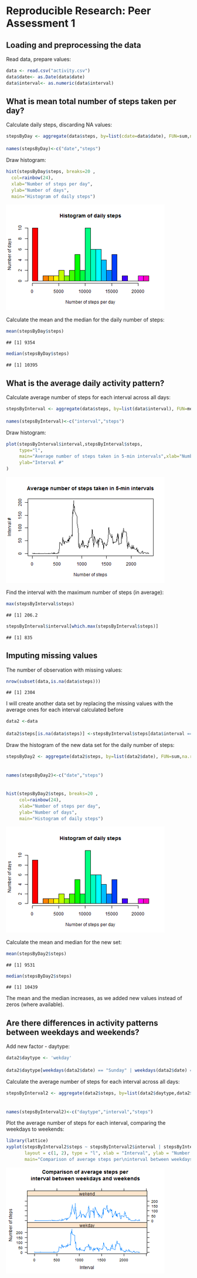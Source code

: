 # Reproducible Research: Peer Assessment 1


## Loading and preprocessing the data


Read data, prepare values:



```r
data <- read.csv("activity.csv")
data$date<- as.Date(data$date)
data$interval<- as.numeric(data$interval)
```


## What is mean total number of steps taken per day?

Calculate daily steps, discarding NA values:


```r
stepsByDay <- aggregate(data$steps, by=list(cdate=data$date), FUN=sum,na.rm = TRUE)

names(stepsByDay)<-c("date","steps")
```

  
Draw histogram:


```r
hist(stepsByDay$steps, breaks=20 ,
  col=rainbow(24),
  xlab="Number of steps per day",
  ylab="Number of days",
  main="Histogram of daily steps")
```

![plot of chunk unnamed-chunk-3](figure/unnamed-chunk-3.png) 


Calculate the mean and the median for the daily number of steps:

```r
mean(stepsByDay$steps)
```

```
## [1] 9354
```

```r
median(stepsByDay$steps)
```

```
## [1] 10395
```

## What is the average daily activity pattern?

Calculate average number of steps for each interval across all days:


```r
stepsByInterval <- aggregate(data$steps, by=list(data$interval), FUN=mean,na.rm = TRUE)

names(stepsByInterval)<-c("interval","steps")
```

Draw histogram:


```r
plot(stepsByInterval$interval,stepsByInterval$steps, 
     type="l",
     main="Average number of steps taken in 5-min intervals",xlab="Number of steps",
     ylab="Interval #"
)
```

![plot of chunk unnamed-chunk-6](figure/unnamed-chunk-6.png) 


Find the interval with the maximum number of steps (in average):


```r
max(stepsByInterval$steps)
```

```
## [1] 206.2
```

```r
stepsByInterval$interval[which.max(stepsByInterval$steps)]
```

```
## [1] 835
```


## Imputing missing values

The number of observation with missing values:


```r
nrow(subset(data,is.na(data$steps)))
```

```
## [1] 2304
```

I will create another data set by replacing the missing values with the average ones for each interval calculated before


```r
data2 <-data
  
data2$steps[is.na(data$steps)] <-stepsByInterval$steps[data$interval == stepsByInterval$interval]
```


Draw the histogram of the new data set for the daily number of steps:


```r
stepsByDay2 <- aggregate(data2$steps, by=list(data2$date), FUN=sum,na.rm = TRUE)


names(stepsByDay2)<-c("date","steps")


hist(stepsByDay2$steps, breaks=20 ,
     col=rainbow(24),
     xlab="Number of steps per day",
     ylab="Number of days",
     main="Histogram of daily steps")
```

![plot of chunk unnamed-chunk-10](figure/unnamed-chunk-10.png) 

Calculate the mean and median for the new set:

```r
mean(stepsByDay2$steps)
```

```
## [1] 9531
```

```r
median(stepsByDay2$steps)
```

```
## [1] 10439
```

The mean and the median increases, as we added new values instead of zeros (where available).


## Are there differences in activity patterns between weekdays and weekends?

Add new factor - daytype:


```r
data2$daytype <- 'wekday'

data2$daytype[weekdays(data2$date) == "Sunday" | weekdays(data2$date) == "Saturday"] <- 'wekend'
```

Calculate the average number of steps for each interval across all days:


```r
stepsByInterval2 <- aggregate(data2$steps, by=list(data2$daytype,data2$interval), FUN=mean,na.rm = TRUE)


names(stepsByInterval2)<-c("daytype","interval","steps")
```

Plot the average number of steps for each interval, comparing the weekdays to weekends:


```r
library(lattice)
xyplot(stepsByInterval2$steps ~ stepsByInterval2$interval | stepsByInterval2$daytype, 
       layout = c(1, 2), type = "l", xlab = "Interval", ylab = "Number of steps",
       main="Comparison of average steps per\ninterval between weekdays and weekends")
```

![plot of chunk unnamed-chunk-14](figure/unnamed-chunk-14.png) 
